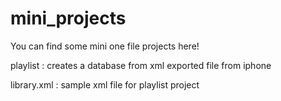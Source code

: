 # mini_projects


You can find some mini one file projects here!


playlist :  creates a database from xml exported file from iphone

library.xml : sample xml file for playlist project
